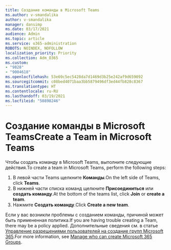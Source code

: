 ```yaml
---
title: Создание команды в Microsoft Teams
ms.author: v-smandalika
author: v-smandalika
manager: dansimp
ms.date: 03/17/2021
audience: Admin
ms.topic: article
ms.service: o365-administration
ROBOTS: NOINDEX, NOFOLLOW
localization_priority: Priority
ms.collection: Adm_O365
ms.custom:
- "9828"
- "9004618"
ms.openlocfilehash: 53e69c5ec5428da7d1469d3b25e242af9d659092
ms.sourcegitcommit: c08bed4071baa3bb5879496df3ed44fb828c8367
ms.translationtype: HT
ms.contentlocale: ru-RU
ms.lasthandoff: 03/19/2021
ms.locfileid: "50898246"
---
```

# <a name="create-a-team-in-microsoft-teams"></a><span data-ttu-id="cce47-102">Создание команды в Microsoft Teams</span><span class="sxs-lookup"><span data-stu-id="cce47-102">Create a Team in Microsoft Teams</span></span>

<span data-ttu-id="cce47-103">Чтобы создать команду в Microsoft Teams, выполните следующие действия.</span><span class="sxs-lookup"><span data-stu-id="cce47-103">To create a team in Microsoft Teams, perform the following steps:</span></span>

1. <span data-ttu-id="cce47-104">В левой части Teams щелкните **Команды**.</span><span class="sxs-lookup"><span data-stu-id="cce47-104">On the left side of Teams, click **Teams**.</span></span>
2. <span data-ttu-id="cce47-105">В нижней части списка команд щелкните **Присоединиться** или **создать команду**.</span><span class="sxs-lookup"><span data-stu-id="cce47-105">At the bottom of the teams list, click **Join** or **create a team**.</span></span>
3. <span data-ttu-id="cce47-106">Нажмите **Создать команду**.</span><span class="sxs-lookup"><span data-stu-id="cce47-106">Click **Create a new team**.</span></span>

<span data-ttu-id="cce47-107">Если у вас возникли проблемы с созданием команды, причиной может быть примененная политика.</span><span class="sxs-lookup"><span data-stu-id="cce47-107">If you are having trouble creating a Team, there may be a policy applied.</span></span> <span data-ttu-id="cce47-108">Дополнительные сведения см. в статье [Управление разрешениями пользователей на создание групп Microsoft 365](https://docs.microsoft.com/microsoft-365/solutions/manage-creation-of-groups).</span><span class="sxs-lookup"><span data-stu-id="cce47-108">For more information, see [Manage who can create Microsoft 365 Groups](https://docs.microsoft.com/microsoft-365/solutions/manage-creation-of-groups).</span></span>